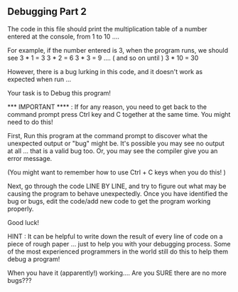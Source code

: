 
## Debugging Part 2

The code in this file should print the multiplication table of a number
entered at the console, from 1 to 10 ....

For example, if the number entered is 3, when the program runs, we should see
3 * 1 = 3
3 * 2 = 6
3 * 3 = 9
....
( and so on until )
3 * 10 = 30

However, there is a bug lurking in this code, and it doesn't work as expected
when run ...

Your task is to Debug this program!

*** IMPORTANT  **** : If for any reason, you need to get back to the command prompt press Ctrl key and C together at the same time. You might need to do this!

First, Run this program at the command prompt to discover what the unexpected output or "bug" might be. It's possible you may see no output at all ... that is a valid bug too. Or, you may see the compiler give you an error message.

(You might want to remember how to use Ctrl + C keys when you do this! )

Next, go through the code LINE BY LINE, and try to figure out what may be causing the program to behave unexpectedly. Once you have identified the bug or bugs, edit the code/add new code to get the program working properly.

Good luck!

HINT : It can be helpful to write down the result of every line of code on a piece of rough paper ... just to help you with your debugging process. Some of the most experienced programmers in the world still do this to help them debug a program!

When you have it (apparently!) working.... Are you SURE there are no more bugs???

